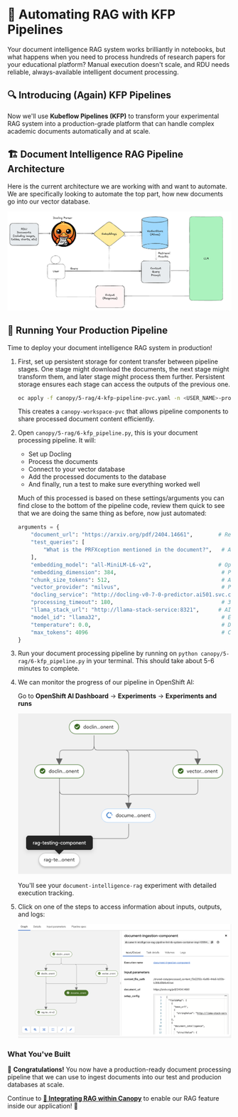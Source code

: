 # 🌳 Automating RAG with KFP Pipelines

Your document intelligence RAG system works brilliantly in notebooks, but what happens when you need to process hundreds of research papers for your educational platform? 
Manual execution doesn't scale, and RDU needs reliable, always-available intelligent document processing.

## 🔍 Introducing (Again) KFP Pipelines

Now we'll use **Kubeflow Pipelines (KFP)** to transform your experimental RAG system into a production-grade platform that can handle complex academic documents automatically and at scale.

## 🏗️ Document Intelligence RAG Pipeline Architecture

Here is the current architecture we are working with and want to automate.  
We are specifically looking to automate the top part, how new documents go into our vector database.

![Pipeline Architecture](images/rag4.png)

## 🎯 Running Your Production Pipeline

Time to deploy your document intelligence RAG system in production!

1. First, set up persistent storage for content transfer between pipeline stages. One stage might download the documents, the next stage might transform them, and later stage might process them further. Persistent storage ensures each stage can access the outputs of the previous one.

   ```bash
   oc apply -f canopy/5-rag/4-kfp-pipeline-pvc.yaml -n <USER_NAME>-prod
   ```

   This creates a `canopy-workspace-pvc` that allows pipeline components to share processed document content efficiently.

2. Open `canopy/5-rag/6-kfp_pipeline.py`, this is your document processing pipeline. It will:
   - Set up Docling
   - Process the documents
   - Connect to your vector database
   - Add the processed documents to the database
   - And finally, run a test to make sure everything worked well


   Much of this processed is based on these settings/arguments you can find close to the bottom of the pipeline code, review them quick to see that we are doing the same thing as before, now just automated:

   ```python
   arguments = {
       "document_url": "https://arxiv.org/pdf/2404.14661",        # Research paper URL
       "test_queries": [
           "What is the PRFXception mentioned in the document?",   # Academic concept query
       ],
       "embedding_model": "all-MiniLM-L6-v2",                     # Optimized for education
       "embedding_dimension": 384,                                 # Performance-balanced
       "chunk_size_tokens": 512,                                   # Academic content chunks
       "vector_provider": "milvus",                                # Production vector DB
       "docling_service": "http://docling-v0-7-0-predictor.ai501.svc.cluster.local:5001",
       "processing_timeout": 180,                                  # 3 min for complex docs
       "llama_stack_url": "http://llama-stack-service:8321",      # AI inference service
       "model_id": "llama32",                                      # Educational LLM
       "temperature": 0.0,                                         # Deterministic responses
       "max_tokens": 4096                                          # Comprehensive answers
   }
   ```

3. Run your document processing pipeline by running on `python canopy/5-rag/6-kfp_pipeline.py` in your terminal. This should take about 5-6 minutes to complete.

4. We can monitor the progress of our pipeline in OpenShift AI:

   Go to **OpenShift AI Dashboard** → **Experiments** → **Experiments and runs**

   ![Pipeline Monitoring](images/rag9.png)

   You'll see your `document-intelligence-rag` experiment with detailed execution tracking.

5. Click on one of the steps to access information about inputs, outputs, and logs:

   ![Pipeline Monitoring](images/rag10.png)

### What You've Built

🎉 **Congratulations!** You now have a production-ready document processing pipeline that we can use to ingest documents into our test and producion databases at scale.

Continue to **[🌳 Integrating RAG within Canopy](5-rag-Canopy.md)** to enable our RAG feature inside our application! 🚀 